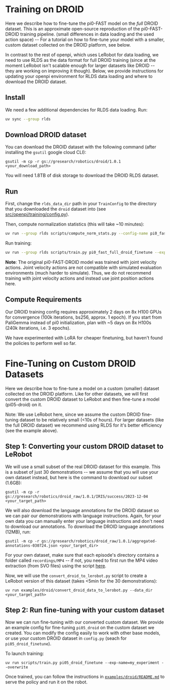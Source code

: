 # Training on DROID

Here we describe how to fine-tune the pi0-FAST model on the *full* DROID dataset. This is an approximate open-source reproduction of the pi0-FAST-DROID training pipeline.
(small differences in data loading and the used action space) -- For a tutorial on how to fine-tune your model with a smaller, custom dataset collected on the DROID platform, see below.

In contrast to the rest of openpi, which uses LeRobot for data loading, we need to use RLDS as the data format for full DROID training (since at the moment LeRobot isn't scalable enough 
for larger datasets like DROID -- they are working on improving it though). Below, we provide instructions for updating your openpi environment for RLDS data loading and where to download the DROID dataset.

## Install

We need a few additional dependencies for RLDS data loading. Run:
```bash
uv sync --group rlds
```

## Download DROID dataset

You can download the DROID dataset with the following command (after installing the `gsutil` google cloud CLI):
```
gsutil -m cp -r gs://gresearch/robotics/droid/1.0.1 <your_download_path>
```

You will need 1.8TB of disk storage to download the DROID RLDS dataset.

## Run

First, change the `rlds_data_dir` path in your `TrainConfig` to the directory that you downloaded the `droid` dataset into (see [src/openpi/training/config.py](src/openpi/training/config.py)).

Then, compute normalization statistics (this will take ~10 minutes):
```bash
uv run --group rlds scripts/compute_norm_stats.py --config-name pi0_fast_full_droid_finetune --max-frames 10_000_000
```

Run training:
```bash
uv run --group rlds scripts/train.py pi0_fast_full_droid_finetune --exp-name=my_experiment --overwrite
```

**Note**: The original pi0-FAST-DROID model was trained with joint velocity actions.
Joint velocity actions are not compatible with simulated evaluation environments (much harder to simulate). 
Thus, we do not recommend training with joint velocity actions and instead use joint position actions here.


## Compute Requirements

Our DROID training config requires approximately 2 days on 8x H100 GPUs for convergence (100k iterations, bs256, approx. 1 epoch).
If you start from PaliGemma instead of pi0 initialization, plan with ~5 days on 8x H100s (240k iterations, i.e. 3 epochs).

We have experimented with LoRA for cheaper finetuning, but haven't found the policies to perform well so far.


# Fine-Tuning on Custom DROID Datasets

Here we describe how to fine-tune a model on a custom (smaller) dataset collected on the DROID platform. Like for other datasets, we will first convert the custom DROID dataset to LeRobot and then fine-tune a model (pi05-droid) on it.

Note: We use LeRobot here, since we assume the custom DROID fine-tuning dataset to be relatively small (<10s of hours). For larger datasets (like the full DROID dataset) we recommend using RLDS for it's better efficiency (see the example above).


## Step 1: Converting your custom DROID dataset to LeRobot

We will use a small subset of the real DROID dataset for this example. This is a subset of just 30 demonstrations -- we assume that you will use your own dataset instead, but here is the command to download our subset (1.6GB):
```
gsutil -m cp -r gs://gresearch/robotics/droid_raw/1.0.1/IRIS/success/2023-12-04 <your_target_path>
```

We will also download the language annotations for the DROID dataset so we can pair our demonstrations with language instructions. Again, for your own data you can manually enter your language instructions and don't need to download our annotations. To download the DROID language annotations (12MB), run:
```
gsutil -m cp -r gs://gresearch/robotics/droid_raw/1.0.1/aggregated-annotations-030724.json <your_target_dir>
```

For your own dataset, make sure that each episode's directory contains a folder called `recordings/MP4` -- if not, you need to first run the MP4 video extraction (from SVO files) using the script [here](https://github.com/droid-dataset/droid/blob/main/scripts/convert/svo_to_mp4.py).

Now, we will use the `convert_droid_to_lerobot.py` script to create a LeRobot version of this dataset (takes <5min for the 30 demonstrations):
```
uv run examples/droid/convert_droid_data_to_lerobot.py --data_dir <your_target_path>
```

## Step 2: Run fine-tuning with your custom dataset

Now we can run fine-tuning with our converted custom dataset. We provide an example config for fine-tuning `pi05_droid` on the custom dataset we created. 
You can modify the config easily to work with other base models, or use your custom DROID dataset in `config.py` (seach for `pi05_droid_finetune`).

To launch training:
```
uv run scripts/train.py pi05_droid_finetune --exp-name=my_experiment --overwrite
```

Once trained, you can follow the instructions in [`examples/droid/README.md`](examples/droid/README.md) to serve the policy and run it on the robot.

